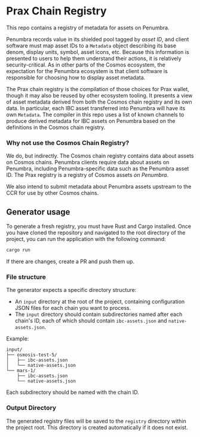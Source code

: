 # Prax Chain Registry

This repo contains a registry of metadata for assets on Penumbra.

Penumbra records value in its shielded pool tagged by _asset ID_, and client
software must map asset IDs to a `Metadata` object describing its base denom,
display units, symbol, asset icons, etc.  Because this information is presented
to users to help them understand their actions, it is relatively
security-critical. As in other parts of the Cosmos ecosystem, the expectation
for the Penumbra ecosystem is that client software is responsible for choosing
how to display asset metadata.

The Prax chain registry is the compilation of those choices for Prax wallet,
though it may also be reused by other ecosystem tooling. It presents a view of
asset metadata derived from both the Cosmos chain registry and its own data.
In particular, each IBC asset transferred into Penumbra will have its own
`Metadata`. The compiler in this repo uses a list of known channels to produce
derived metadata for IBC assets on Penumbra based on the definitions in the
Cosmos chain registry.

### Why not use the Cosmos Chain Registry?

We do, but indirectly. The Cosmos chain registry contains data about assets on
Cosmos chains.  Penumbra clients require data about assets on Penumbra,
including Penumbra-specific data such as the Penumbra asset ID.  The Prax
registry is a registry of Cosmos assets _on Penumbra_.

We also intend to submit metadata about Penumbra assets upstream to the CCR for
use by other Cosmos chains.

## Generator usage

To generate a fresh registry, you must have Rust and Cargo installed. Once you have cloned the repository and navigated
to the root directory of the project, you can run the application with the following command:

```bash
cargo run
```

If there are changes, create a PR and push them up.

### File structure

The generator expects a specific directory structure:

- An `input` directory at the root of the project, containing configuration JSON files for each chain you want to
  process.
- The `input` directory should contain subdirectories named after each chain's ID, each of which should
  contain `ibc-assets.json` and `native-assets.json`.

Example:

```
input/
├── osmosis-test-5/
│   ├── ibc-assets.json
│   └── native-assets.json
└── mars-1/
    ├── ibc-assets.json
    └── native-assets.json
```

Each subdirectory should be named with the chain ID.

### Output Directory

The generated registry files will be saved to the `registry` directory within the project root. This directory is
created automatically if it does not exist.
